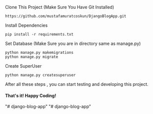 

Clone This Project (Make Sure You Have Git Installed)
```
https://github.com/mustafamuratcoskun/DjangoBlogApp.git
```
Install Dependencies 

```
pip install -r requirements.txt
```

Set Database (Make Sure you are in directory same as manage.py)
```
python manage.py makemigrations
python manage.py migrate
```
Create SuperUser 
```
python manage.py createsuperuser
```

After all these steps , you can start testing and developing this project. 

#### That's it! Happy Coding!
"# django-blog-app" 
"# django-blog-app" 

